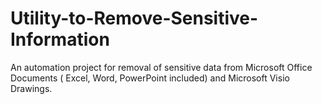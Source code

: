 # Utility-to-Remove-Sensitive-Information
An automation project for removal of sensitive data from Microsoft Office Documents ( Excel, Word, PowerPoint included)  and Microsoft Visio Drawings.
